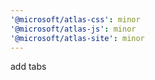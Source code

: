 ```yaml
---
'@microsoft/atlas-css': minor
'@microsoft/atlas-js': minor
'@microsoft/atlas-site': minor
---
```


add tabs
